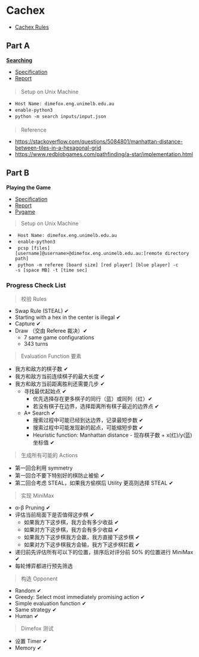 # Cachex

* [Cachex Rules](spec/cachex_rule.pdf)

## Part A

[**Searching**](resources/projectA)

* [Specification](spec/spec_a.pdf)
* [Report](report/report_a.pdf)

####

> Setup on Unix Machine
* <code>Host Name: dimefox.eng.unimelb.edu.au</code>
* <code>enable-python3</code>
* <code>python -m search inputs/input.json</code>

####

> Reference
* https://stackoverflow.com/questions/5084801/manhattan-distance-between-tiles-in-a-hexagonal-grid
* https://www.redblobgames.com/pathfinding/a-star/implementation.html

## Part B

**Playing the Game**

* [Specification](spec/spec_b.pdf)
* [Report](report/report_b.pdf)
* [Pygame](resources/play)

> Setup on Unix Machine
* <code> Host Name: dimefox.eng.unimelb.edu.au </code>
* <code> enable-python3 </code>
* <code> pcsp [files] [username]@username>@dimefox.eng.unimelb.edu.au:[remote directory path] </code>
* <code> python -m referee [board size] [red player] [blue player] -c -s [space MB] -t [time sec] </code>

### Progress Check List

> 校验 Rules
* Swap Rule (STEAL) ✔
* Starting with a hex in the center is illegal ✔
* Capture ✔
* Draw （交由 Referee 裁决）✔
    * 7 same game configurations
    * 343 turns

> Evaluation Function 要素
* 我方和敌方的棋子数 ✔
* 我方和敌方当前连续棋子的最大长度 ✔
* 我方和敌方当前距离胜利还需要几步 ✔
  * 寻找最优起始点 ✔
    * 优先选择存在更多棋子的同行（蓝）或同列（红）✔
    * 若没有棋子在边界，选择距离所有棋子最近的边界点 ✔
  * A* Search ✔
    * 搜索过程中可能已经到达边界，记录最短步数 ✔
    * 搜索过程中可能发现新的起点，可能缩短步数 ✔
    * Heuristic function: Manhattan distance - 现存棋子数 + x(红)/y(蓝)坐标值 ✔

> 生成所有可能的 Actions
* 第一回合利用 symmetry
* 第一回合不要下特别好的棋防止被偷 ✔
* 第二回合考虑 STEAL，如果我方偷棋后 Utility 更高则选择 STEAL ✔

> 实现 MiniMax
* α-β Pruning ✔
* 评估当前局面下是否值得这步棋 ✔
  * 如果我方下这步棋，我方会有多少收益 ✔
  * 如果对方下这步棋，我方会有多少收益 ✔
  * 如果我方下这步棋我方会赢，我方直接下这步棋 ✔
  * 如果对方下这步棋我方会输，我方下这步棋拦截 ✔
* 递归前先评估所有可以下的位置，排序后对评分前 50% 的位置进行 MiniMax ✔
* 每轮博弈都进行预先筛选

> 构造 Opponent
* Random ✔
* Greedy: Select most immediately promising action ✔
* Simple evaluation function ✔
* Same strategy ✔
* Human ✔

> Dimefox 测试
* 设置 Timer ✔
* Memory ✔
